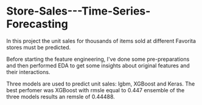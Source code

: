 # Store-Sales---Time-Series-Forecasting
In this project  the unit sales for thousands of items sold at different Favorita stores must be predicted.

Before starting the feature engineering, I've done some pre-preparations and then performed EDA to get some insights about original features and their interactions.

Three models are used to predict unit sales: lgbm, XGBoost and Keras. The best perfomer was XGBoost with rmsle equal to 0.447
ensemble of the three models results an remsle of 0.44488.

